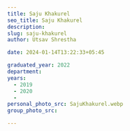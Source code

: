 ```yaml
---
title: Saju Khakurel
seo_title: Saju Khakurel
description: 
slug: saju-khakurel
author: Utsav Shrestha

date: 2024-01-14T13:22:33+05:45

graduated_year: 2022
department: 
years:
  - 2019
  - 2020
  - 
personal_photo_src: SajuKhakurel.webp
group_photo_src: 

---
```


